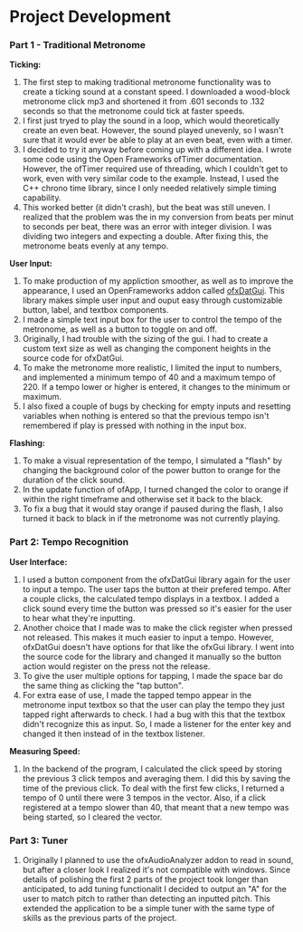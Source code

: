 # Project Development

### Part 1 - Traditional Metronome 

**Ticking:** 
1. The first step to making traditional metronome functionality was to create a ticking sound at a constant speed. I downloaded a wood-block metronome click mp3 and shortened it from .601 seconds to .132 seconds so that the metronome could tick at faster speeds.
2. I first just tryed to play the sound in a loop, which would theoretically create an even beat. However, the sound played unevenly, so I wasn't sure that it would ever be able to play at an even beat, even with a timer. 
3. I decided to try it anyway before coming up with a different idea. I wrote some code using the Open Frameworks ofTimer documentation. However, the ofTimer required use of threading, which I couldn't get to work, even with very similar code to the example. Instead, I used the C++ chrono time library, since I only needed relatively simple timing capability. 
4. This worked better (it didn't crash), but the beat was still uneven. I realized that the problem was the in my conversion from beats per minut to seconds per beat, there was an error with integer division. I was dividing two integers and expecting a double. After fixing this, the metronome beats evenly at any tempo.

**User Input:**
1. To make production of my appliction smoother, as well as to improve the appearance, I used an OpenFrameworks addon called [ofxDatGui](https://braitsch.github.io/ofxDatGui/). This library makes simple user input and ouput easy through customizable button, label, and textbox components.
2. I made a simple text input box for the user to control the tempo of the metronome, as well as a button to toggle on and off. 
3. Originally, I had trouble with the sizing of the gui. I had to create a custom text size as well as changing the component heights in the source code for ofxDatGui. 
4. To make the metronome more realistic, I limited the input to numbers, and implemented a minimum tempo of 40 and a maximum tempo of 220. If a tempo lower or higher is entered, it changes to the minimum or maximum.
5. I also fixed a couple of bugs by checking for empty inputs and resetting variables when nothing is entered so that the previous tempo isn't remembered if play is pressed with nothing in the input box.

**Flashing:**
1. To make a visual representation of the tempo, I simulated a "flash" by changing the background color of the power button to orange for the duration of the click sound. 
2. In the update function of ofApp, I turned changed the color to orange if within the right timeframe and otherwise set it back to the black.  
3. To fix a bug that it would stay orange if paused during the flash, I also turned it back to black in if the metronome was not currently playing.

### Part 2: Tempo Recognition
**User Interface:**
1. I used a button component from the ofxDatGui library again for the user to input a tempo. The user taps the button at their prefered tempo. After a couple clicks, the calculated tempo displays in a textbox. I added a click sound every time the button was pressed so it's easier for the user to hear what they're inputting. 
2. Another choice that I made was to make the click register when pressed not released. This makes it much easier to input a tempo. However, ofxDatGui doesn't have options for that like the ofxGui library. I went into the source code for the library and changed it manually so the button action would register on the press not the release.
3. To give the user multiple options for tapping, I made the space bar do the same thing as clicking the "tap button".
4. For extra ease of use, I made the tapped tempo appear in the metronome input textbox so that the user can play the tempo they just tapped right afterwards to check. I had a bug with this that the textbox didn't recognize this as input. So, I made a listener for the enter key and changed it then instead of in the textbox listener. 

**Measuring Speed:**
1. In the backend of the program, I calculated the click speed by storing the previous 3 click tempos and averaging them. I did this by saving the time of the previous click. To deal with the first few clicks, I returned a tempo of 0 until there were 3 tempos in the vector. Also, if a click registered at a tempo slower than 40, that meant that a new tempo was being started, so I cleared the vector.

### Part 3: Tuner
1. Originally I planned to use the ofxAudioAnalyzer addon to read in sound, but after a closer look I realized it's not compatible with windows. Since details of polishing the first 2 parts of the project took longer than anticipated, to add tuning functionalit I decided to output an "A" for the user to match pitch to rather than detecting an inputted pitch. This extended the application to be a simple tuner with the same type of skills as the previous parts of the project.  

